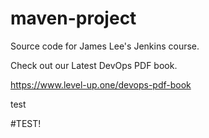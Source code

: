 # maven-project
Source code for James Lee's Jenkins course.

Check out our Latest DevOps PDF book.

https://www.level-up.one/devops-pdf-book

test

#TEST!
